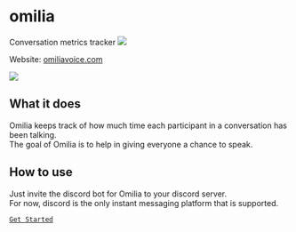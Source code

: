 # omilia
Conversation metrics tracker
![](https://firebasestorage.googleapis.com/v0/b/omilia-7adde.appspot.com/o/media%2FOmilia%20logo%20colored.png?alt=media)

Website: [omiliavoice.com](https://omiliavoice.com/)

![](https://firebasestorage.googleapis.com/v0/b/omilia-7adde.appspot.com/o/media%2Fomilia%20usage%20screenshot.png?alt=media)

## What it does
Omilia keeps track of how much time each participant in a conversation has been talking.  
The goal of Omilia is to help in giving everyone a chance to speak.

## How to use
Just invite the discord bot for Omilia to your discord server.  
For now, discord is the only instant messaging platform that is supported.

[`Get Started`](https://discord.com/oauth2/authorize?client_id=927101408052924426&permissions=274914609152&scope=applications.commands%20bot)
